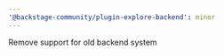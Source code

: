 ```yaml
---
'@backstage-community/plugin-explore-backend': minor
---
```


Remove support for old backend system
